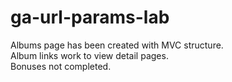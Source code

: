 # ga-url-params-lab

Albums page has been created with MVC structure. </br>
Album links work to view detail pages. </br>
Bonuses not completed.</br>
